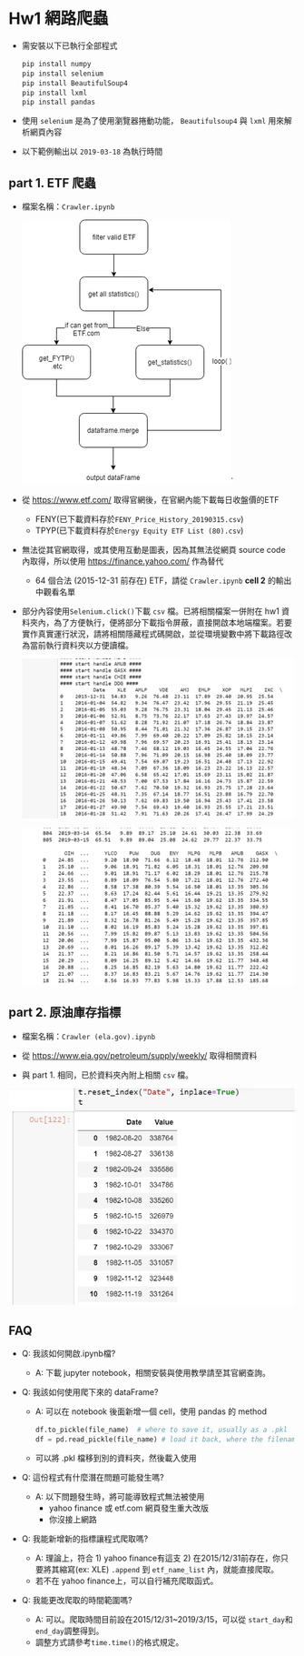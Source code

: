 # Hw1 網路爬蟲


- 需安裝以下已執行全部程式

  ```makefile
  pip install numpy
  pip install selenium
  pip install BeautifulSoup4
  pip install lxml
  pip install pandas
  ```

- 使用 `selenium` 是為了使用瀏覽器捲動功能， `Beautifulsoup4` 與 `lxml` 用來解析網頁內容

- 以下範例輸出以 `2019-03-18` 為執行時間

## part 1. ETF 爬蟲

- 檔案名稱：`Crawler.ipynb`

  ![Diagram.png](pictures\Diagram.png)`

- 從 <https://www.etf.com/> 取得官網後，在官網內能下載每日收盤價的ETF

  - FENY(已下載資料存於`FENY_Price_History_20190315.csv`)
  - TPYP(已下載資料存於`Energy Equity ETF List (80).csv`)

- 無法從其官網取得，或其使用互動是圖表，因為其無法從網頁 source code 內取得，所以使用 <https://finance.yahoo.com/> 作為替代

  - 64 個合法 (2015-12-31 前存在) ETF，請從 `Crawler.ipynb` **cell 2** 的輸出中觀看名單

- 部分內容使用`Selenium.click()`下載 `csv` 檔。已將相關檔案一併附在 hw1 資料夾內，為了方便執行，便將部分下載指令屏蔽，直接開啟本地端檔案。若要實作真實運行狀況，請將相關隱藏程式碼開啟，並從環境變數中將下載路徑改為當前執行資料夾以方便讀檔。

  ![image1.png](pictures\image1.png)

  ![image2.png](pictures\image2.png)

## part 2. 原油庫存指標

- 檔案名稱：`Crawler (ela.gov).ipynb`

- 從 <https://www.eia.gov/petroleum/supply/weekly/> 取得相關資料
- 與 part 1. 相同，已於資料夾內附上相關 `csv` 檔。

![image3.png](pictures\image3.png)

## FAQ

- Q: 我該如何開啟.ipynb檔?

  - A: 下載 jupyter notebook，相關安裝與使用教學請至其官網查詢。

- Q: 我該如何使用爬下來的 dataFrame?

  - A: 可以在 notebook 後面新增一個 cell，使用 pandas 的 method

    ``` python
    df.to_pickle(file_name)  # where to save it, usually as a .pkl
    df = pd.read_pickle(file_name) # load it back, where the filename you save previously 
    ```

  - 可以將 .pkl 檔移到別的資料夾，然後載入使用

- Q: 這份程式有什麼潛在問題可能發生嗎?
  - A: 以下問題發生時，將可能導致程式無法被使用
    - yahoo finance 或 etf.com 網頁發生重大改版
    - 你沒接上網路
- Q: 我能新增新的指標讓程式爬取嗎?
  - A: 理論上，符合 1) yahoo finance有這支 2) 在2015/12/31前存在，你只要將其縮寫(ex: XLE) `.append` 到 `etf_name_list` 內，就能直接爬取。
  - 若不在 yahoo finance上，可以自行補充爬取函式。
- Q: 我能更改爬取的時間範圍嗎?
  - A: 可以。爬取時間目前設在2015/12/31~2019/3/15，可以從 `start_day`和`end_day`調整得到。
  - 調整方式請參考`time.time()`的格式規定。